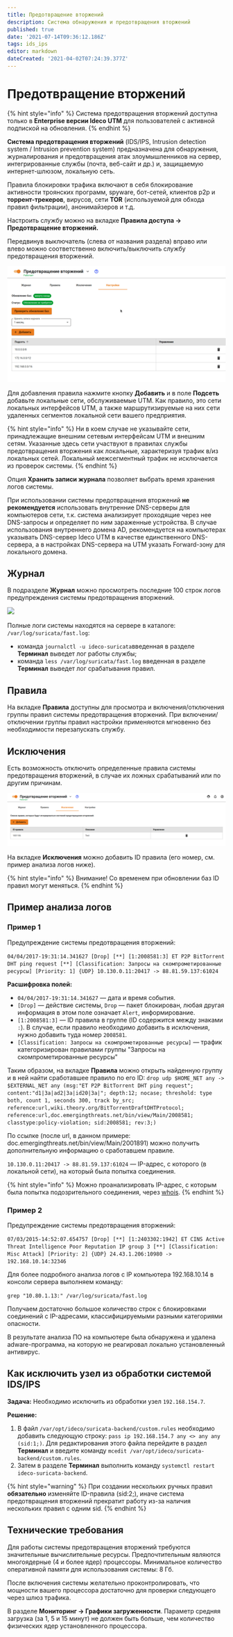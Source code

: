 ```yaml
---
title: Предотвращение вторжений
description: Система обнаружения и предотвращения вторжений
published: true
date: '2021-07-14T09:36:12.186Z'
tags: ids_ips
editor: markdown
dateCreated: '2021-04-02T07:24:39.377Z'
---
```


# Предотвращение вторжений

{% hint style="info" %}
Система предотвращения вторжений доступна только в **Enterprise версии Ideco UTM** для пользователей с активной подпиской на обновления.&#x20;
{% endhint %}

**Система предотвращения вторжений** (IDS/IPS, Intrusion detection system / Intrusion prevention system) предназначена для обнаружения, журналирования и предотвращения атак злоумышленников на сервер, интегрированные службы (почта, веб-сайт и др.) и, защищаемую интернет-шлюзом, локальную сеть.

Правила блокировки трафика включают в себя блокирование активности троянских программ, spyware, бот-сетей, клиентов p2p и **торрент-трекеров**, вирусов, сети **TOR** (используемой для обхода правил фильтрации), анонимайзеров и т.д.

Настроить службу можно на вкладке **Правила доступа -> Предотвращение вторжений.**

Передвинув выключатель (слева от названия раздела) вправо или влево можно соответственно включить/выключить службу предотвращения вторжений.

![](../../.gitbook/assets/suricata-on-off.gif)

Для добавления правила нажмите кнопку **Добавить** и в поле **Подсеть** добавьте локальные сети, обслуживаемые UTM. Как правило, это сети локальных интерфейсов UTM, а также маршрутизируемые на них сети удаленных сегментов локальной сети вашего предприятия.&#x20;

{% hint style="info" %}
Ни в коем случае не указывайте сети, принадлежащие внешним сетевым интерфейсам UTM и внешним сетям. Указанные здесь сети участвуют в правилах службы предотвращения вторжения как локальные, характеризуя трафик в/из локальных сетей. Локальный межсегментный трафик не исключается из проверок системы.
{% endhint %}

Опция **Хранить записи журнала** позволяет выбрать время хранения логов системы.

При использовании системы предотвращения вторжений **не рекомендуется** использовать внутренние DNS-серверы для компьютеров сети, т.к. система анализирует проходящие через нее DNS-запросы и определяет по ним зараженные устройства. В случае использования внутреннего домена AD, рекомендуется на компьютерах указывать DNS-сервер Ideco UTM в качестве единственного DNS-сервера, а в настройках DNS-сервера на UTM указать Forward-зону для локального домена.

## Журнал

В подразделе **Журнал** можно просмотреть последние 100 строк логов предупреждения системы предотвращения вторжений.

![](../../.gitbook/assets/suricata\_journal.png)

Полные логи системы находятся на сервере в каталоге: `/var/log/suricata/fast.log`:

* команда `journalctl -u ideco-suricata`введенная в разделе **Терминал** выведет лог работы службы;
* команда `less /var/log/suricata/fast.log` введенная в разделе **Терминал** выведет лог срабатывания правил.

## Правила

На вкладке **Правила** доступны для просмотра и включения/отключения группы правил системы предотвращения вторжений. При включении/отключении группы правил настройки применяются мгновенно без необходимости перезапускать службу.

## Исключения

Есть возможность отключить определенные правила системы предотвращения вторжений, в случае их ложных срабатываний или по другим причинам.

![](../../.gitbook/assets/suricata-except.png)

На вкладке **Исключения** можно добавить ID правила (его номер, см. пример анализа логов ниже).

{% hint style="info" %}
Внимание! Со временем при обновлении баз ID правил могут меняться.&#x20;
{% endhint %}

## Пример анализа логов

### Пример 1

Предупреждение системы предотвращения вторжений:

`04/04/2017-19:31:14.341627 [Drop] [**] [1:2008581:3] ET P2P BitTorrent DHT ping request [**] [Classification: Запросы на скомпрометированные ресурсы] [Priority: 1] {UDP} 10.130.0.11:20417 -> 88.81.59.137:61024`

**Расшифровка полей:**

* `04/04/2017-19:31:14.341627` — дата и время события.
* `[Drop]` — действие системы, `Drop` — пакет блокирован, любая другая информация в этом поле означает `Alert`, информирование.
* `[1:2008581:3]` — ID правила в группе (ID содержится между знаками `:`). В случае, если правило необходимо добавить в исключения, нужно добавить туда номер `2008581`.
* `[Classification: Запросы на скомпрометированные ресурсы]` — трафик категоризирован правилами группы "Запросы на скомпрометированные ресурсы"

Таким образом, на вкладке **Правила** можно открыть найденную группу и в ней найти сработавшее правило по его ID: `drop udp $HOME_NET any -> $EXTERNAL_NET any (msg:"ET P2P BitTorrent DHT ping request"; content:"d1|3a|ad2|3a|id20|3a|"; depth:12; nocase; threshold: type both, count 1, seconds 300, track by_src; reference:url,wiki.theory.org/BitTorrentDraftDHTProtocol; reference:url,doc.emergingthreats.net/bin/view/Main/2008581; classtype:policy-violation; sid:2008581; rev:3;)`

По ссылке (после url, в данном примере: doc.emergingthreats.net/bin/view/Main/2001891) можно получить дополнительную информацию о сработавшем правиле.

`10.130.0.11:20417 -> 88.81.59.137:61024` — IP-адрес, с которого (в локальной сети), на который была попытка соединения.

{% hint style="info" %}
Можно проанализировать IP-адрес, с которым была попытка подозрительного соединения, через [whois](https://www.nic.ru/whois/).
{% endhint %}

### Пример 2

Предупреждение системы предотвращения вторжений:

`07/03/2015-14:52:07.654757 [Drop] [**] [1:2403302:1942] ET CINS Active Threat Intelligence Poor Reputation IP group 3 [**] [Classification: Misc Attack] [Priority: 2] {UDP} 24.43.1.206:10980 -> 192.168.10.14:32346`

Для более подробного анализа логов с IP компьютера 192.168.10.14 в консоли сервера выполняем команду:

`grep "10.80.1.13:" /var/log/suricata/fast.log`

Получаем достаточно большое количество строк с блокировками соединений с IP-адресами, классифицируемыми разными категориями опасности.

В результате анализа ПО на компьютере была обнаружена и удалена adware-программа, на которую не реагировал локально установленный антивирус.

## Как исключить узел из обработки системой IDS/IPS

**Задача:** Необходимо исключить из обработки узел `192.168.154.7`.

**Решение:**&#x20;

1. В файл `/var/opt/ideco/suricata-backend/custom.rules` необходимо добавить следующую строку: `pass ip 192.168.154.7 any <> any any (sid:1;)`. Для редактирования этого файла перейдите в раздел **Терминал** и введите команду `mcedit /var/opt/ideco/suricata-backend/custom.rules`.&#x20;
2. Затем в разделе **Терминал** выполнить команду `systemctl restart ideco-suricata-backend`.

{% hint style="warning" %}
При создании нескольких ручных правил **обязательно** изменяйте ID-правила (sid:2;), иначе система предотвращения вторжений прекратит работу из-за наличия нескольких правил с одним sid.
{% endhint %}

## Технические требования

Для работы системы предотвращения вторжений требуются значительные вычислительные ресурсы. Предпочтительным являются многоядерные (4 и более ядер) процессоры. Минимальное количество оперативной памяти для использования системы: 8 Гб.

После включения системы желательно проконтролировать, что мощности вашего процессора достаточно для проверки следующего через шлюз трафика.

В разделе **Мониторинг -> Графики загруженности**. Параметр средняя загрузка (за 1, 5 и 15 минут) не должен быть больше, чем количество физических ядер установленного процессора.
